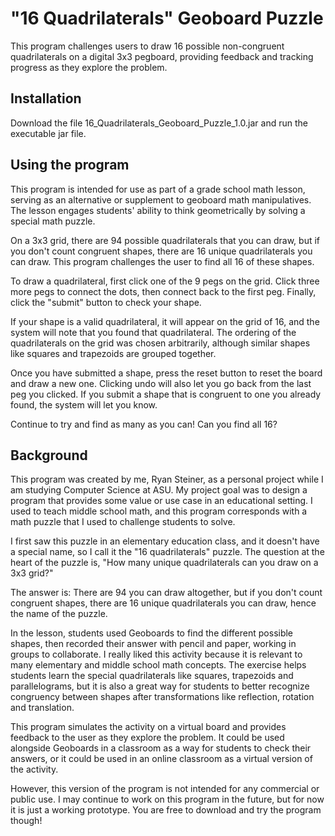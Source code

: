 # "16 Quadrilaterals" Geoboard Puzzle

This program challenges users to draw 16 possible non-congruent quadrilaterals on a digital 3x3 pegboard, providing feedback and tracking progress as they explore the problem. 

## Installation

Download the file 16_Quadrilaterals_Geoboard_Puzzle_1.0.jar and run the executable jar file. 

## Using the program

This program is intended for use as part of a grade school math lesson, serving as an alternative or supplement to geoboard math manipulatives. The lesson engages students' ability to think geometrically by solving a special math puzzle. 

On a 3x3 grid, there are 94 possible quadrilaterals that you can draw, but if you don't count congruent shapes, there are 16 unique quadrilaterals you can draw. This program challenges the user to find all 16 of these shapes. 

To draw a quadrilateral, first click one of the 9 pegs on the grid. Click three more pegs to connect the dots, then connect back to the first peg. Finally, click the "submit" button to check your shape. 

If your shape is a valid quadrilateral, it will appear on the grid of 16, and the system will note that you found that quadrilateral. The ordering of the quadrilaterals on the grid was chosen arbitrarily, although similar shapes like squares and trapezoids are grouped together. 

Once you have submitted a shape, press the reset button to reset the board and draw a new one. Clicking undo will also let you go back from the last peg you clicked. If you submit a shape that is congruent to one you already found, the system will let you know.

Continue to try and find as many as you can! Can you find all 16?

## Background

This program was created by me, Ryan Steiner, as a personal project while I am studying Computer Science at ASU. My project goal was to design a program that provides some value or use case in an educational setting. I used to teach middle school math, and this program corresponds with a math puzzle that I used to challenge students to solve.

I first saw this puzzle in an elementary education class, and it doesn't have a special name, so I call it the "16 quadrilaterals" puzzle. The question at the heart of the puzzle is, "How many unique quadrilaterals can you draw on a 3x3 grid?"

The answer is: There are 94 you can draw altogether, but if you don't count congruent shapes, there are 16 unique quadrilaterals you can draw, hence the name of the puzzle.

In the lesson, students used Geoboards to find the different possible shapes, then recorded their answer with pencil and paper, working in groups to collaborate. I really liked this activity because it is relevant to many elementary and middle school math concepts. The exercise helps students learn the special quadrilaterals like squares, trapezoids and parallelograms, but it is also a great way for students to better recognize congruency between shapes after transformations like reflection, rotation and translation.

This program simulates the activity on a virtual board and provides feedback to the user as they explore the problem. It could be used alongside Geoboards in a classroom as a way for students to check their answers, or it could be used in an online classroom as a virtual version of the activity. 

However, this version of the program is not intended for any commercial or public use. I may continue to work on this program in the future, but for now it is just a working prototype. You are free to download and try the program though!
